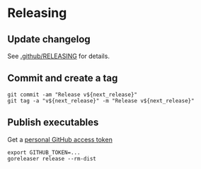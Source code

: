 # Releasing

## Update changelog

See [.github/RELEASING](https://github.com/cucumber/.github/blob/main/RELEASING.md) for details. 

## Commit and create a tag

    git commit -am "Release v${next_release}"
    git tag -a "v${next_release}" -m "Release v${next_release}"

## Publish executables

Get a [personal GitHub access token](https://github.com/settings/tokens)

    export GITHUB_TOKEN=...
    goreleaser release --rm-dist

